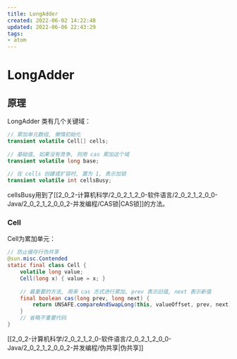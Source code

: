 ```yaml
---
title: LongAdder
created: 2022-06-02 14:22:48
updated: 2022-06-06 22:43:29
tags: 
- atom
---
```

# LongAdder

## 原理

LongAdder 类有几个关键域：
```java
// 累加单元数组, 懒惰初始化
transient volatile Cell[] cells;
 
// 基础值, 如果没有竞争, 则用 cas 累加这个域
transient volatile long base;
 
// 在 cells 创建或扩容时, 置为 1, 表示加锁
transient volatile int cellsBusy;
```

cellsBusy用到了[[2_0_2-计算机科学/2_0_2_1_2_0-软件语言/2_0_2_1_2_0_0-Java/2_0_2_1_2_0_0_2-并发编程/CAS锁|CAS锁]]的方法。

### Cell

Cell为累加单元：

```java
// 防止缓存行伪共享
@sun.misc.Contended 
static final class Cell {
    volatile long value;
    Cell(long x) { value = x; }
    
    // 最重要的方法, 用来 cas 方式进行累加, prev 表示旧值, next 表示新值
    final boolean cas(long prev, long next) {
        return UNSAFE.compareAndSwapLong(this, valueOffset, prev, next);
    }
    // 省略不重要代码
}
```

[[2_0_2-计算机科学/2_0_2_1_2_0-软件语言/2_0_2_1_2_0_0-Java/2_0_2_1_2_0_0_2-并发编程/伪共享|伪共享]]